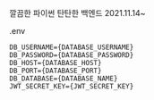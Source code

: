 깔끔한 파이썬 탄탄한 백엔드
2021.11.14~

.env
```
DB_USERNAME={DATABASE_USERNAME}
DB_PASSWORD={DATABASE_PASSWORD}
DB_HOST={DATABASE_HOST}
DB_PORT={DATABASE_PORT}
DB_DATABASE={DATABASE_NAME}
JWT_SECRET_KEY={JWT_SECRET_KEY}
```

